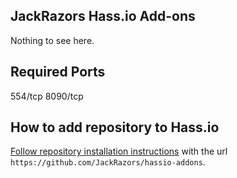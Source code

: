 JackRazors Hass.io Add-ons
--------------------------

Nothing to see here.  

## Required Ports
554/tcp
8090/tcp

## How to add repository to Hass.io

[Follow repository installation instructions](https://home-assistant.io/hassio/installing_third_party_addons/) with the url `https://github.com/JackRazors/hassio-addons`.

